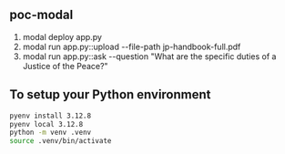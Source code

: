 ## poc-modal

1. modal deploy app.py
2. modal run app.py::upload --file-path jp-handbook-full.pdf
3. modal run app.py::ask --question "What are the specific duties of a Justice of the Peace?"


## To setup your Python environment
```bash
pyenv install 3.12.8
pyenv local 3.12.8
python -m venv .venv
source .venv/bin/activate
```


